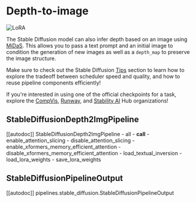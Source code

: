 <!--Copyright 2025 The HuggingFace Team. All rights reserved.

Licensed under the Apache License, Version 2.0 (the "License"); you may not use this file except in compliance with
the License. You may obtain a copy of the License at

http://www.apache.org/licenses/LICENSE-2.0

Unless required by applicable law or agreed to in writing, software distributed under the License is distributed on
an "AS IS" BASIS, WITHOUT WARRANTIES OR CONDITIONS OF ANY KIND, either express or implied. See the License for the
specific language governing permissions and limitations under the License.
-->

# Depth-to-image

<div class="flex flex-wrap space-x-1">
  <img alt="LoRA" src="https://img.shields.io/badge/LoRA-d8b4fe?style=flat"/>
</div>

The Stable Diffusion model can also infer depth based on an image using [MiDaS](https://github.com/isl-org/MiDaS). This allows you to pass a text prompt and an initial image to condition the generation of new images as well as a `depth_map` to preserve the image structure.

<Tip>

Make sure to check out the Stable Diffusion [Tips](overview#tips) section to learn how to explore the tradeoff between scheduler speed and quality, and how to reuse pipeline components efficiently!

If you're interested in using one of the official checkpoints for a task, explore the [CompVis](https://huggingface.co/CompVis), [Runway](https://huggingface.co/runwayml), and [Stability AI](https://huggingface.co/stabilityai) Hub organizations!

</Tip>

## StableDiffusionDepth2ImgPipeline

[[autodoc]] StableDiffusionDepth2ImgPipeline
	- all
	- __call__
	- enable_attention_slicing
	- disable_attention_slicing
	- enable_xformers_memory_efficient_attention
	- disable_xformers_memory_efficient_attention
	- load_textual_inversion
	- load_lora_weights
	- save_lora_weights

## StableDiffusionPipelineOutput

[[autodoc]] pipelines.stable_diffusion.StableDiffusionPipelineOutput
